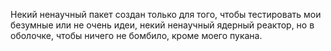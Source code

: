 Некий ненаучный пакет создан только для того, чтобы тестировать мои безумные или не очень идеи,
некий ненаучный ядерный реактор, но в оболочке, чтобы ничего не бомбило, кроме моего пукана.  